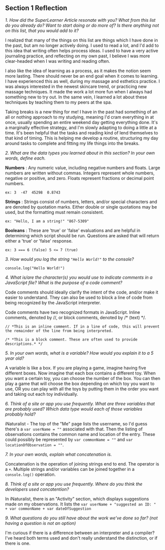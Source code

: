 ## Section 1 Reflection

*1. How did the SuperLearner Article resonate with you? What from this list do you already do? Want to start doing or do more of? Is there anything not on this list, that you would add to it?*

I realized that many of the things on this list are things which I have done in the past, but am no longer actively doing. I used to read a lot, and I'd add to this idea that writing often helps process ideas. I used to have a very active journaling practice, and reflecting on my own past, I believe I was more clear-headed when I was writing and reading often.

I also like the idea of learning as a process, as it makes the notion seem more lasting. There should never be an end goal when it comes to learning. I have experienced this as well, during my massage and esthetics practice. I was always interested in the newest skincare trend, or practicing new massage techniques. It made the work a lot more fun when I always had something new to try out. In the same vein, I learned a lot about these techniques by teaching them to my peers at the spa.

Taking breaks is a new thing for me! I have in the past had something of an all or nothing approach to my studying, meaning I'd cram everything in at once, usually spending an entire weekend day getting everything done. It's a marginally effective strategy, and I'm slowly adapting to doing a little at a time. It's been helpful that the tasks and reading kind of lend themselves to that kind of timing. This is helping me develop a routine, structuring my day around tasks to complete and fitting my life things into the breaks.

*2. What are the data types you learned about in this section? In your own words, define each.*

**Numbers** : Any numeric value, including negative numbers and floats. Large numbers are written without commas. Integers represent whole numbers, negative or positive, and zero. Floats represent fractions or decimal point numbers.

`ex: 3  -47  45298  0.8743`

**Strings** : Strings consist of numbers, letters, and/or special characters and are denoted by quotation marks. Either double or single quotations may be used, but the formatting must remain consistent.

`ex: "Hello, I am a string!"
"867-5309"`

**Booleans** : These are 'true' or 'false' evaluations and are helpful in determining which script should be run. Questions are asked that will return either a 'true' or 'false' response.

`ex: 3 === 6 (false)
5 <= 7 (true)`

*3. How would you log the string `"Hello World!"` to the console?*

`console.log("Hello World!")`

*4. What is/are the character(s) you would use to indicate comments in a JavaScript file? What is the purpose of a code comment?*

Code comments should ideally clarify the intent of the code, and/or make it easier to understand. They can also be used to block a line of code from being recognized by the JavaScript interpreter.

Code comments have two recognized formats in JavaScript. Inline comments, denoted by //, or block comments, denoted by /* (text) */.


`// *This is an inline comment. If in a line of code, this will prevent the remainder of the line from being interpreted.`

`/* *This is a block comment.
These are often used to provide descriptions.* */`

*5. In your own words, what is a variable? How would you explain it to a 5 year old?*

A variable is like a box. If you are playing a game, imagine having five different boxes. Now imagine that each box contains a different toy. When you want a certain toy, you can choose the number of the box. You can then play a game that will choose the box depending on which toy you want to use, OR you can play with all the toys by putting them in the order you want and taking out each toy individually.

*6. Think of a site or app you use frequently. What are three variables that are probably used? Which data type would each of those variables probably hold?*

iNaturalist - The top of the "Me" page lists the username, so I'd guess there's a `var userName = ""` associated with that. Then the listing of observations contains the common name and location of the entry. These could possibly be represented by `var commonName = ""` and `var locationOfObservation = ""`.

*7. In your own words, explain what concatenation is.*

Concatenation is the operation of joining strings end to end. The operator is a `+`. Multiple strings and/or variables can be joined together in a `console.log()` operation.

*8. Think of a site or app you use frequently. Where do you think the developers used concatention?*

In iNaturalist, there is an "Activity" section, which displays suggestions made on my observations. It lists the `var userName + "suggested an ID: " + var commonName + var dateOfSuggestion`

*9. What questions do you still have about the work we've done so far? (not having a question is not an option)*

I'm curious if there is a difference between an interpreter and a compiler? I've heard both terms used and don't really understand the distinction, or if there is one.
